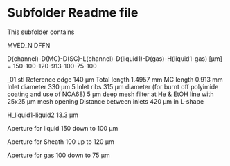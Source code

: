 # Subfolder Readme file
This subfolder contains


MVED_N DFFN

D(channel)-D(MC)-D(SC)-L(channel)-D(liquid1)-D(gas)-H(liquid1-gas) [µm]
= 150-100-120-913-100-75-100

_01.stl 
Reference edge 140 µm
Total length 1.4957 mm
MC length 0.913 mm
Inlet diameter 330 µm
5 Inlet ribs 315 µm diameter (for burnt off polyimide coating and use of NOA68)
5 µm deep mesh filter at He & EtOH line with 25x25 µm mesh opening
Distance between inlets 420 µm in L-shape

H_liquid1-liquid2 13.3 µm

Aperture for liquid
150 down to 100 µm

Aperture for Sheath
100 up to 120 µm

Aperture for gas
100 down to 75 µm